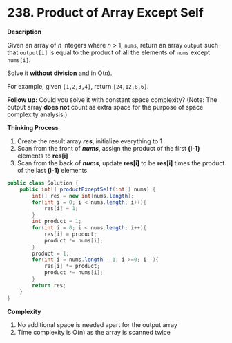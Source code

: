 # 238. Product of Array Except Self

**Description**

Given an array of *n* integers where *n* > 1, `nums`, return an array `output` such that `output[i]` is equal to the product of all the elements of `nums` except `nums[i]`.

Solve it **without division** and in O(*n*).

For example, given `[1,2,3,4]`, return `[24,12,8,6]`.

**Follow up:**
Could you solve it with constant space complexity? (Note: The output array **does not** count as extra space for the purpose of space complexity analysis.)

**Thinking Process**

1. Create the result array ***res***, initialize everything to 1
2. Scan from the front of ***nums***, assign the product of the first **(i-1)** elements to **res[i]**
3. Scan from the back of ***nums***, update **res[i]** to be **res[i]** times the product of the last **(i-1)** elements

```java
public class Solution {
    public int[] productExceptSelf(int[] nums) {
        int[] res = new int[nums.length];
        for(int i = 0; i < nums.length; i++){
            res[i] = 1;
        }
        int product = 1;
        for(int i = 0; i < nums.length; i++){
            res[i] = product;
            product *= nums[i];
        }
        product = 1;
        for(int i = nums.length - 1; i >=0; i--){
            res[i] *= product;
            product *= nums[i];
        }
        return res;
    }
}
```

**Complexity**

1. No additional space is needed apart for the output array
2. Time complexity is O(n) as the array is scanned twice